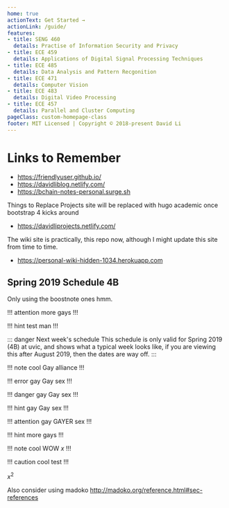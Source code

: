 ```yaml
---
home: true
actionText: Get Started →
actionLink: /guide/
features:
- title: SENG 460
  details: Practise of Information Security and Privacy
- title: ECE 459
  details: Applications of Digital Signal Processing Techniques
- title: ECE 485
  details: Data Analysis and Pattern Recgonition
- title: ECE 471
  details: Computer Vision
- title: ECE 483
  details: Digital Video Processing 
- title: ECE 457
  details: Parallel and Cluster Computing
pageClass: custom-homepage-class
footer: MIT Licensed | Copyright © 2018-present David Li
---
```


# Links to Remember 

* https://friendlyuser.github.io/
* https://davidliblog.netlify.com/
* https://bchain-notes-personal.surge.sh

Things to Replace
Projects site will be replaced with hugo academic once bootstrap 4 kicks around 
* https://davidliprojects.netlify.com/

The wiki site is practically, this repo now, although I might update this site from time to time.
* https://personal-wiki-hidden-1034.herokuapp.com

## Spring 2019 Schedule <Badge warning>4B</Badge>

Only using the boostnote ones hmm.

!!! attention more 
gays
!!!

!!! hint
test man
!!!

::: danger Next week's schedule
This schedule is only valid for Spring 2019 (4B) at uvic, and shows what a typical week looks like, if you are viewing this after August 2019, then the dates are way off.
:::

!!! note cool
Gay alliance
!!!

!!! error gay
Gay sex 
!!!

!!! danger gay
Gay sex 
!!!


!!! hint gay
Gay sex 
!!!

!!! attention gay
GAYER sex
!!!

!!! hint more 
gays
!!!

!!! note cool
WOW $x$
!!!

!!! caution cool 
test 
!!!

$x^2$

Also consider using madoko http://madoko.org/reference.html#sec-references

